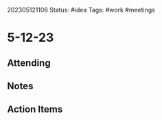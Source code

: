 202305121106
Status: #idea
Tags: #work #meetings 

# 5-12-23

## Attending


## Notes


## Action Items



